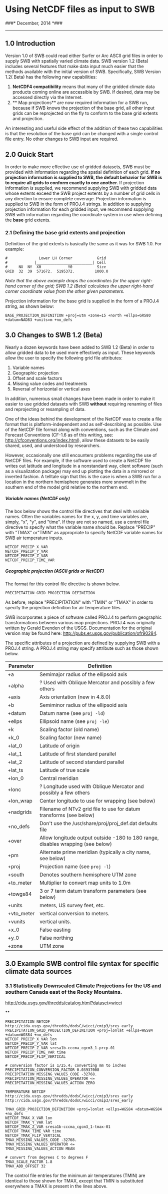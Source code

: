 # Using NetCDF files as input to SWB #
###* December, 2014 *###

----------

## 1.0 Introduction ##

Version 1.0 of SWB could read either Surfer or Arc ASCII grid files in order to supply SWB with spatially varied climate data. SWB version 1.2 (Beta) includes several features that make data input much easier that the methods available with the initial version of SWB. Specifically, SWB Version 1.2( Beta) has the following new capabilities:


1. **NetCDF4 compatibility** means that many  of the gridded climate data products coming online are accessible by SWB. If desired, data may be accessed directly via the Internet.
2. ** Map projections** are now required information for a SWB run, because if SWB knows the projection of the base grid, all other input grids can be reprojected on the fly to conform to the base grid extents and projection.    

An interesting and useful side effect of the addition of these two capabilities is that the resolution of the base grid can be changed with a single control file entry. No other changes to SWB input are required.

## 2.0 Quick Start ##
In order to make more effective use of gridded datasets, SWB must be provided with information regarding the spatial definition of each grid. **If no projection information is supplied to SWB, the default behavior for SWB is to require all grids to conform exactly to one another.** If projection information *is* supplied, we recommend supplying SWB with gridded data whose extents exceed the SWB project extents by a number of grid cells in any direction to ensure complete coverage. Projection information is supplied to SWB in the form of PROJ.4 strings. In addition to supplying projection information for each gridded input, we recommend supplying SWB with information regarding the coordinate system in use when defining the **base** grid extents.

### 2.1 Defining the base grid extents and projection ###

Definition of the grid extents is basically the same as it was for SWB 1.0. For example:
```
#              Lower LH Corner           Grid
#            |_________________________| Cell
#     NX  NY  X0            Y0           Size
GRID  32  39  571672.  5195372.         1000.0 
```
*Note that the above example drops the coordinates for the upper right-hand corner of the grid; SWB 1.2 (Beta) calculates the upper right-hand corner coordinate value from the other given parameters.*  

Projection information for the base grid is supplied in the form of a PROJ.4 string, as shown below:
```
BASE_PROJECTION_DEFINITION +proj=utm +zone=15 +north +ellps=GRS80 +datum=NAD83 +units=m +no_defs
```

 

## 3.0 Changes to SWB 1.2 (Beta) ##
  
Nearly a dozen keywords have been added to SWB 1.2 (Beta) in order to allow gridded data to be used more effectively as input. These keywords allow the user to specify the following grid file attributes:


1. Variable names
2. Geographic projection
3. Offset and scale factors
4. Missing value codes and treatments
5. Reversal of horizontal or vertical axes

In addition, numerous small changes have been made in order to make it easier to use gridded datasets with SWB **without** requiring renaming of files and reprojecting or resampling of data.



One of the ideas behind the development of the NetCDF was to create a file format that is platform-independent and as self-describing as possible. Use of the NetCDF file format along with conventions, such as the Climate and Forecast Conventions (CF-1.6 as of this writing, see: http://cfconventions.org/index.html), allow these datasets to be easily shared, used, and understood by researchers. 

However, occasionally one still encounters problems regarding the use of NetCDF files. For example, if the software used to create a NetCDF file writes out latitude and longitude in a nonstandard way, client software (such as a visualization package) may end up plotting the data in a mirrored or inverted fashion. A telltale sign that this is the case is when a SWB run for a location in the northern hemisphere generates more snowmelt in the southern end of the model grid relative to the northern end.



##### Variable names (NetCDF only)

The box below shows the control file directives that deal with variable names. Often the variables names for the x, y, and time variables are, simply, "x", "y", and "time". If they are not so named, use a control file directive to specify what the variable name should be. Replace "PRECIP" with "TMAX" or"TMIN" as appropriate to specify NetCDF variable names for SWB air temperature inputs.  
```
NETCDF_PRECIP_X_VAR
NETCDF_PRECIP_Y_VAR
NETCDF_PRECIP_Z_VAR
NETCDF_PRECIP_TIME_VAR
```

##### Geographic projection (ASCII grids _or_ NetCDF)

The format for this control file directive is shown below.
```
PRECIPITATION_GRID_PROJECTION_DEFINITION
```
As before, replace "PRECIPITATION" with "TMIN" or "TMAX" in order to specify the projection definition for air temperature files.

SWB incorporates a piece of software called PROJ.4 to perform geographic transformations between various map projections. PROJ.4 was originally written by Gerald Evenden of the USGS. Documentation for the original version may be found here: http://pubs.er.usgs.gov/publication/ofr90284.
    
The specific attributes of a projection are defined by supplying SWB with a PROJ.4 string. A PROJ.4 string may specify attribute such as those shown below.

Parameter  | Definition
-----------|----------------------------------------------
+a         | Semimajor radius of the ellipsoid axis
+alpha     | ? Used with Oblique Mercator and possibly a few others
+axis      | Axis orientation (new in 4.8.0)
+b         | Semiminor radius of the ellipsoid axis
+datum     | Datum name (see `proj -ld`)
+ellps     | Ellipsoid name (see `proj -le`)
+k         | Scaling factor (old name)
+k_0       | Scaling factor (new name)
+lat_0     | Latitude of origin
+lat_1     | Latitude of first standard parallel
+lat_2     | Latitude of second standard parallel
+lat_ts    | Latitude of true scale
+lon_0     | Central meridian
+lonc      | ? Longitude used with Oblique Mercator and possibly a few others
+lon_wrap  | Center longitude to use for wrapping (see below)
+nadgrids  | Filename of NTv2 grid file to use for datum transforms (see below)
+no_defs   | Don't use the /usr/share/proj/proj_def.dat defaults file
+over      | Allow longitude output outside -180 to 180 range, disables wrapping (see below)
+pm        | Alternate prime meridian (typically a city name, see below)
+proj      | Projection name (see `proj -l`)
+south     | Denotes southern hemisphere UTM zone
+to_meter  | Multiplier to convert map units to 1.0m
+towgs84   | 3 or 7 term datum transform parameters (see below)
+units     | meters, US survey feet, etc.
+vto_meter | vertical conversion to meters.
+vunits    | vertical units.
+x_0       | False easting
+y_0       | False northing
+zone      | UTM zone



## 3.0 Example SWB control file syntax for specific climate data sources ###

### 3.1 Statistically Downscaled Climate Projections for the US and southern Canada east of the Rocky Mountains.
 
http://cida.usgs.gov/thredds/catalog.html?dataset=wicci

** 
```
PRECIPITATION NETCDF http://cida.usgs.gov/thredds/dodsC/wicci/cmip3/sres_early
PRECIPITATION_GRID_PROJECTION_DEFINITION +proj=lonlat +ellps=WGS84 +datum=WGS84 +no_defs
NETCDF_PRECIP_X_VAR lon
NETCDF_PRECIP_Y_VAR lat
NETCDF_PRECIP_Z_VAR sresa1b-cccma_cgcm3_1-prcp-01
NETCDF_PRECIP_TIME_VAR time
NETCDF_PRECIP_FLIP_VERTICAL

# conversion factor is 1/25.4; converting mm to inches
PRECIPITATION_CONVERSION_FACTOR 0.03937008
PRECIPITATION_MISSING_VALUES_CODE -32768.
PRECIPITATION_MISSING_VALUES_OPERATOR <=
PRECIPITATION_MISSING_VALUES_ACTION ZERO
```
```
TEMPERATURE NETCDF http://cida.usgs.gov/thredds/dodsC/wicci/cmip3/sres_early http://cida.usgs.gov/thredds/dodsC/wicci/cmip3/sres_early

TMAX_GRID_PROJECTION_DEFINITION +proj=lonlat +ellps=WGS84 +datum=WGS84 +no_defs
NETCDF_TMAX_X_VAR lon
NETCDF_TMAX_Y_VAR lat
NETCDF_TMAX_Z_VAR sresa1b-cccma_cgcm3_1-tmax-01
NETCDF_TMAX_TIME_VAR time
NETCDF_TMAX_FLIP_VERTICAL
TMAX_MISSING_VALUES_CODE -32768.
TMAX_MISSING_VALUES_OPERATOR <=
TMAX_MISSING_VALUES_ACTION MEAN

# convert from degrees C to degrees F
TMAX_SCALE_FACTOR 1.8
TMAX_ADD_OFFSET 32
```

The control file entries for the minimum air temperatures (TMIN) are identical to those shown for TMAX, except that TMIN is substituted everywhere a TMAX is present in the lines above. 
